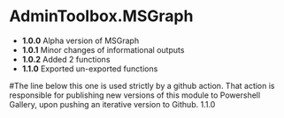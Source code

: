 # **AdminToolbox.MSGraph**

* **1.0.0** Alpha version of MSGraph
* **1.0.1** Minor changes of informational outputs
* **1.0.2** Added 2 functions
* **1.1.0** Exported un-exported functions

#The line below this one is used strictly by a github action. That action is responsible for publishing new versions of this module to Powershell Gallery, upon pushing an iterative version to Github.
1.1.0